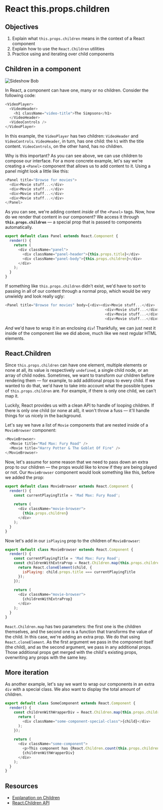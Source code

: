 # React this.props.children

## Objectives

1. Explain what `this.props.children` means in the context of a React component
2. Explain how to use the `React.Children` utilities
3. Practice using and iterating over child components

## Children in a component
![Sideshow Bob](https://media.giphy.com/media/xT5LMVEIvpgJCWCcog/giphy.gif)

In React, a component can have one, many or no children. Consider the following code:

```js
<VideoPlayer>
  <VideoHeader>
    <h1 className="video-title">The Simpsons</h1>
  </VideoHeader>
  <VideoControls />
</VideoPlayer>
```

In this example, the `VideoPlayer` has two children: `VideoHeader` and `VideoControls`. `VideoHeader`, in turn, has one
child: the `h1` with the title content. `VideoControls`, on the other hand, has no children.

Why is this important? As you can see above, we can use children to compose our interface. For a more concrete example,
let's say we're creating a `<Panel>` component that allows us to add content to it. Using a panel might look a little
like this:

```js
<Panel title="Browse for movies">
  <div>Movie stuff...</div>
  <div>Movie stuff...</div>
  <div>Movie stuff...</div>
  <div>Movie stuff...</div>
</Panel>
```

As you can see, we're adding content *inside* of the `<Panel>` tags. Now, how do we render that content in our
component? We access it through **`this.props.children`** — a special prop that is passed to components automatically.

```js
export default class Panel extends React.Component {
  render() {
    return (
      <div className="panel">
        <div className="panel-header">{this.props.title}</div>
        <div className="panel-body">{this.props.children}</div>
      </div>
    );
  }
}
```

If something like `this.props.children` didn't exist, we'd have to sort to passing in all of our content through a
normal prop, which would be very unwieldy and look really ugly:

```js
<Panel title="Browse for movies" body={<div><div>Movie stuff...</div>
                                              <div>Movie stuff...</div>
                                              <div>Movie stuff...</div>
                                              <div>Movie stuff...</div></div>} />
```

_And_ we'd have to wrap it in an enclosing `div`! Thankfully, we can just nest it inside of the component like we did
above, much like we nest regular HTML elements.

## React.Children
Since `this.props.children` can have one element, multiple elements or none at all, its value is respectively
`undefined`, a single child node, or an array of child nodes. Sometimes, we want to transform our children before
rendering them — for example, to add additional props to every child. If we wanted to do that, we'd have to take into
account what the possible types of `this.props.children` are. For example, if there is only one child, we can't map it.

Luckily, React provides us with a clean API to handle of looping children. If there is only one child (or none at all),
it won't throw a fuss — it'll handle things for us nicely in the background.

Let's say we have a list of `Movie` components that are nested inside of a `MovieBrowser` component:

```js
<MovieBrowser>
  <Movie title="Mad Max: Fury Road" />
  <Movie title="Harry Potter & The Goblet Of Fire" />
</MovieBrowser>
```

Now, let's assume for some reason that we need to pass down an extra prop to our children — the props would like to know
if they are being played or not. Our `MovieBrowser` component would look something like this, before we added the prop:

```js
export default class MovieBrowser extends React.Component {
  render() {
    const currentPlayingTitle = 'Mad Max: Fury Road';
    
    return (
      <div className="movie-browser">
        {this.props.children}
      </div>      
    );
  }
}
```

Now let's add in our `isPlaying` prop to the children of `MovieBrowser`:

```js
export default class MovieBrowser extends React.Component {
  render() {
    const currentPlayingTitle = 'Mad Max: Fury Road';
    const childrenWithExtraProp = React.Children.map(this.props.children, child => {
      return React.cloneElement(child, {
        isPlaying: child.props.title === currentPlayingTitle
      });
    });
    
    return (
      <div className="movie-browser">
        {childrenWithExtraProp}
      </div>      
    );
  }
}
```

`React.Children.map` has two parameters: the first one is the children themselves, and the second one is a function that
transforms the value of the child. In this case, we're adding an extra prop. We do that using `React.cloneElement`. As
the first argument we pass in the component itself (the child), and as the second argument, we pass in any additional
props. Those additional props get merged with the child's existing props, overwriting any props with the same key.

## More iteration
As another example, let's say we want to wrap our components in an extra `div` with a special class. We also want to
display the total amount of children.

```js
export default class SomeComponent extends React.Component {
  render() {
    const childrenWithWrapperDiv = React.Children.map(this.props.children, child => {
      return (
        <div className="some-component-special-class">{child}</div> 
      );
    });
    
    return (
      <div className="some-component">
        <p>This component has {React.Children.count(this.props.children)} children.</p>
        {childrenWithWrapperDiv}        
      </div>      
    );
  }
}
```

## Resources
- [Explanation on Children](https://facebook.github.io/react/docs/multiple-components.html#children)
- [React.Children API](https://facebook.github.io/react/docs/top-level-api.html#react.children)
